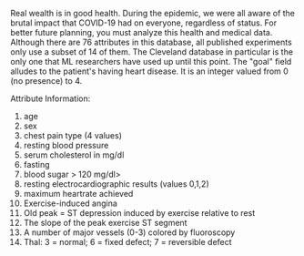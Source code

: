 Real wealth is in good health. During the epidemic, we were all aware of the brutal impact that
COVID-19 had on everyone, regardless of status. For better future planning, you must analyze this
health and medical data. Although there are 76 attributes in this database, all published
experiments only use a subset of 14 of them. The Cleveland database in particular is the only one
that ML researchers have used up until this point. The "goal" field alludes to the patient's having
heart disease. It is an integer valued from 0 (no presence) to 4. 

Attribute Information:
1. age 
2. sex
3. chest pain type (4 values) 
4. resting blood pressure 
5. serum cholesterol in mg/dl 
6. fasting
7. blood sugar > 120 mg/dl>
8. resting electrocardiographic results (values 0,1,2)
9. maximum heartrate achieved
10. Exercise-induced angina
11. Old peak = ST depression induced by exercise relative to rest
12. The slope of the peak exercise ST segment
13. A number of major vessels (0-3) colored by fluoroscopy
14. Thal: 3 = normal; 6 = fixed defect; 7 = reversible defect

